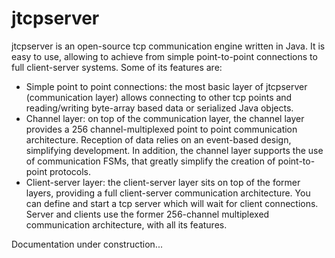 # jtcpserver

jtcpserver is an open-source tcp communication engine written in Java. It is easy to use, allowing to achieve from simple point-to-point connections to full client-server systems. Some of its features are:

* Simple point to point connections: the most basic layer of jtcpserver (communication layer) allows connecting to other tcp points and reading/writing byte-array based data or serialized Java objects.
* Channel layer: on top of the communication layer, the channel layer provides a 256 channel-multiplexed point to point communication architecture. Reception of data relies on an event-based design, simplifying development. In addition, the channel layer supports the use of communication FSMs, that greatly simplify the creation of point-to-point protocols.
* Client-server layer: the client-server layer sits on top of the former layers, providing a full client-server communication architecture. You can define and start a tcp server which will wait for client connections. Server and clients use the former 256-channel multiplexed communication architecture, with all its features.


Documentation under construction...
